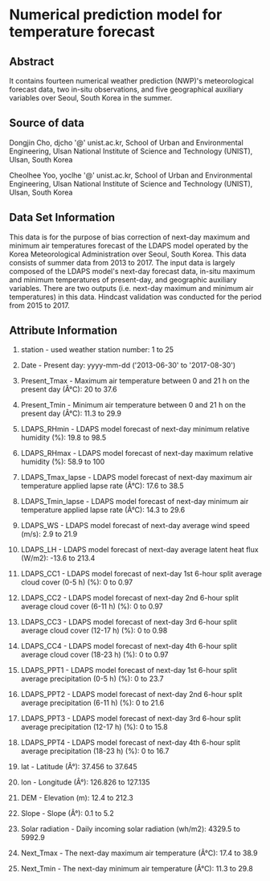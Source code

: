 # Numerical prediction model for temperature forecast

## Abstract

It contains fourteen numerical weather prediction (NWP)'s meteorological forecast data, two in-situ observations, and five geographical auxiliary variables over Seoul, South Korea in the summer.

## Source of data

Dongjin Cho, djcho '@' unist.ac.kr, School of Urban and Environmental Engineering, Ulsan National Institute of Science and Technology (UNIST), Ulsan, South Korea

Cheolhee Yoo, yoclhe '@' unist.ac.kr, School of Urban and Environmental Engineering, Ulsan National Institute of Science and Technology (UNIST), Ulsan, South Korea


## Data Set Information

This data is for the purpose of bias correction of next-day maximum and minimum air temperatures forecast of the LDAPS model operated by the Korea Meteorological Administration over Seoul, South Korea. This data consists of summer data from 2013 to 2017. The input data is largely composed of the LDAPS model's next-day forecast data, in-situ maximum and minimum temperatures of present-day, and geographic auxiliary variables. There are two outputs (i.e. next-day maximum and minimum air temperatures) in this data. Hindcast validation was conducted for the period from 2015 to 2017.


## Attribute Information

1. station - used weather station number: 1 to 25

2. Date - Present day: yyyy-mm-dd ('2013-06-30' to '2017-08-30')

3. Present_Tmax - Maximum air temperature between 0 and 21 h on the present day (Â°C): 20 to 37.6

4. Present_Tmin - Minimum air temperature between 0 and 21 h on the present day (Â°C): 11.3 to 29.9

5. LDAPS_RHmin - LDAPS model forecast of next-day minimum relative humidity (%): 19.8 to 98.5

6. LDAPS_RHmax - LDAPS model forecast of next-day maximum relative humidity (%): 58.9 to 100

7. LDAPS_Tmax_lapse - LDAPS model forecast of next-day maximum air temperature applied lapse rate (Â°C): 17.6 to 38.5

8. LDAPS_Tmin_lapse - LDAPS model forecast of next-day minimum air temperature applied lapse rate (Â°C): 14.3 to 29.6

9. LDAPS_WS - LDAPS model forecast of next-day average wind speed (m/s): 2.9 to 21.9

10. LDAPS_LH - LDAPS model forecast of next-day average latent heat flux (W/m2): -13.6 to 213.4

11. LDAPS_CC1 - LDAPS model forecast of next-day 1st 6-hour split average cloud cover (0-5 h) (%): 0 to 0.97

12. LDAPS_CC2 - LDAPS model forecast of next-day 2nd 6-hour split average cloud cover (6-11 h) (%): 0 to 0.97

13. LDAPS_CC3 - LDAPS model forecast of next-day 3rd 6-hour split average cloud cover (12-17 h) (%): 0 to 0.98

14. LDAPS_CC4 - LDAPS model forecast of next-day 4th 6-hour split average cloud cover (18-23 h) (%): 0 to 0.97

15. LDAPS_PPT1 - LDAPS model forecast of next-day 1st 6-hour split average precipitation (0-5 h) (%): 0 to 23.7

16. LDAPS_PPT2 - LDAPS model forecast of next-day 2nd 6-hour split average precipitation (6-11 h) (%): 0 to 21.6

17. LDAPS_PPT3 - LDAPS model forecast of next-day 3rd 6-hour split average precipitation (12-17 h) (%): 0 to 15.8

18. LDAPS_PPT4 - LDAPS model forecast of next-day 4th 6-hour split average precipitation (18-23 h) (%): 0 to 16.7

19. lat - Latitude (Â°): 37.456 to 37.645

20. lon - Longitude (Â°): 126.826 to 127.135

21. DEM - Elevation (m): 12.4 to 212.3

22. Slope - Slope (Â°): 0.1 to 5.2

23. Solar radiation - Daily incoming solar radiation (wh/m2): 4329.5 to 5992.9

24. Next_Tmax - The next-day maximum air temperature (Â°C): 17.4 to 38.9

25. Next_Tmin - The next-day minimum air temperature (Â°C): 11.3 to 29.8